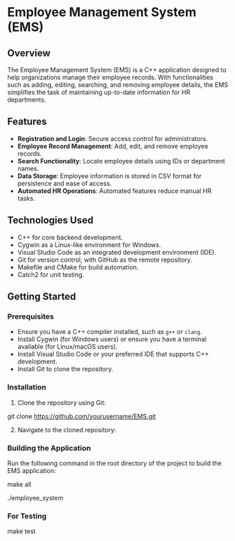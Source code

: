 # Employee Management System (EMS)

## Overview
The Employee Management System (EMS) is a C++ application designed to help organizations manage their employee records. With functionalities such as adding, editing, searching, and removing employee details, the EMS simplifies the task of maintaining up-to-date information for HR departments.

## Features
- **Registration and Login**: Secure access control for administrators.
- **Employee Record Management**: Add, edit, and remove employee records.
- **Search Functionality**: Locate employee details using IDs or department names.
- **Data Storage**: Employee information is stored in CSV format for persistence and ease of access.
- **Automated HR Operations**: Automated features reduce manual HR tasks.

## Technologies Used
- C++ for core backend development.
- Cygwin as a Linux-like environment for Windows.
- Visual Studio Code as an integrated development environment (IDE).
- Git for version control, with GitHub as the remote repository.
- Makefile and CMake for build automation.
- Catch2 for unit testing.

## Getting Started

### Prerequisites
- Ensure you have a C++ compiler installed, such as `g++` or `clang`.
- Install Cygwin (for Windows users) or ensure you have a terminal available (for Linux/macOS users).
- Install Visual Studio Code or your preferred IDE that supports C++ development.
- Install Git to clone the repository.

### Installation
1. Clone the repository using Git:

git clone https://github.com/yourusername/EMS.git

2. Navigate to the cloned repository:


### Building the Application
Run the following command in the root directory of the project to build the EMS application:

make all

./employee_system

### For Testing
make test
